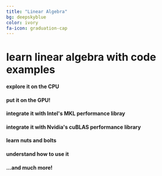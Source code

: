 ```yaml
---
title: "Linear Algebra"
bg: deepskyblue
color: ivory
fa-icon: graduation-cap
---
```


# learn linear algebra with code examples

#### explore it on the CPU
#### put it on the GPU!
#### integrate it with Intel's MKL performance libray
#### integrate it with Nvidia's cuBLAS performance library
#### learn nuts and bolts
#### understand how to use it
#### ...and much more!
